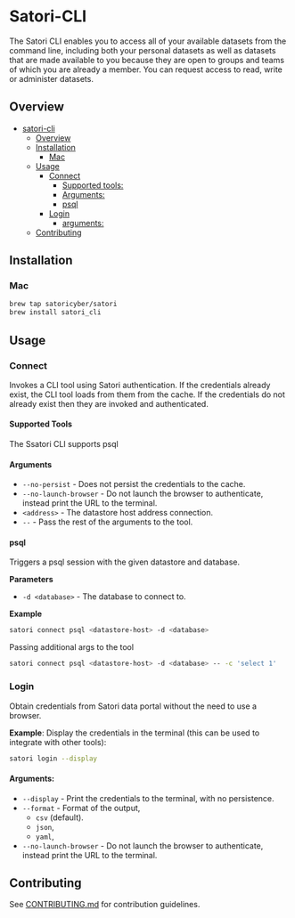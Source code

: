 # Satori-CLI 
The Satori CLI enables you to access all of your available datasets from the command line, including both your personal datasets as well as datasets that are made available to you because they are open to groups and teams of which you are already a member. You can request access to read, write or administer datasets.

## Overview
- [satori-cli](#satori-cli)
  - [Overview](#overview)
  - [Installation](#installation)
    - [Mac](#mac)
  - [Usage](#usage)
    - [Connect](#connect)
      - [Supported tools:](#supported-tools)
      - [Arguments:](#arguments)
      - [psql](#psql)
    - [Login](#login)
      - [arguments:](#arguments-1)
  - [Contributing](#contributing)


## Installation
### Mac
```bash
brew tap satoricyber/satori
brew install satori_cli
```

## Usage
### Connect
Invokes a CLI tool using Satori authentication.
If the credentials already exist, the CLI tool loads from them from the cache. If the credentials do not already exist then they are invoked and authenticated.

#### Supported Tools
The Ssatori CLI supports psql

#### Arguments
 - `--no-persist` - Does not persist the credentials to the cache.
 - `--no-launch-browser` - Do not launch the browser to authenticate, instead print the URL to the terminal. 
 -  `<address>` - The datastore host address connection.
 - `--` - Pass the rest of the arguments to the tool.

#### psql
Triggers a psql session with the given datastore and database.

**Parameters**
 - `-d <database>` - The database to connect to.

**Example**
```bash
satori connect psql <datastore-host> -d <database>
```

Passing additional args to the tool
```bash
satori connect psql <datastore-host> -d <database> -- -c 'select 1'
```

### Login
Obtain credentials from Satori data portal without the need to use a browser.

**Example**:
Display the credentials in the terminal (this can be used to integrate with other tools):
```bash
satori login --display
```

#### Arguments: 
 - `--display` - Print the credentials to the terminal, with no persistence.
 - `--format` - Format of the output, 
   - `csv` (default).
   - `json`, 
   - `yaml`, 
 - `--no-launch-browser` - Do not launch the browser to authenticate, instead print the URL to the terminal.


## Contributing
See [CONTRIBUTING.md](CONTRIBUTING.md) for contribution guidelines.
